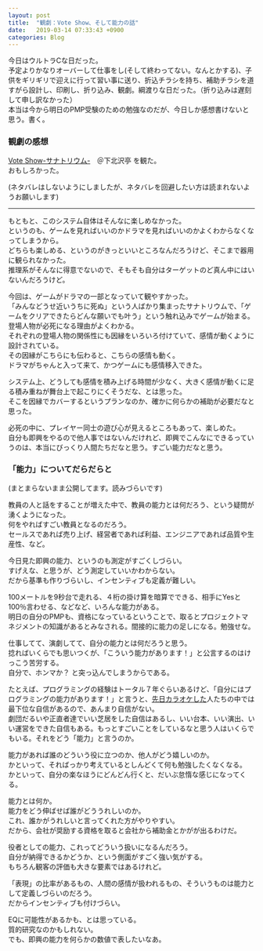 ```yaml
---
layout: post
title:  "観劇：Vote Show、そして能力の話"
date:   2019-03-14 07:33:43 +0900
categories: Blog
---
```


今日はウルトラCな日だった。  
予定よりかなりオーバーして仕事をし(そして終わってない。なんとかする)、子供をギリギリで迎えに行って習い事に送り、折込チラシを持ち、補助チラシを道すがら設計し、印刷し、折り込み、観劇。綱渡りな日だった。（折り込みは遅刻して申し訳なかった）  
本当は今から明日のPMP受験のための勉強なのだが、今日しか感想書けないと思う。書く。

### 観劇の感想

[Vote Show-サナトリウム-](https://plafovote.amebaownd.com/)　＠下北沢亭 を観た。  
おもしろかった。



(ネタバレはしないようにしましたが、ネタバレを回避したい方は読まれないようお願いします)


----


もともと、このシステム自体はそんなに楽しめなかった。  
というのも、ゲームを見ればいいのかドラマを見ればいいのかよくわからなくなってしまうから。  
どちらも楽しめる、というのがきっといいところなんだろうけど、そこまで器用に観られなかった。  
推理系がそんなに得意でないので、そもそも自分はターゲットのど真ん中にはいないんだろうけど。

今回は、ゲームがドラマの一部となっていて観やすかった。  
「みんなどうせ近いうちに死ぬ」という人ばかり集まったサナトリウムで、「ゲームをクリアできたらどんな願いでも叶う」という触れ込みでゲームが始まる。  
登場人物が必死になる理由がよくわかる。  
それぞれの登場人物の関係性にも因縁をいろいろ付けていて、感情が動くように設計されている。  
その因縁がこちらにも伝わると、こちらの感情も動く。  
ドラマがちゃんと入って来て、かつゲームにも感情移入できた。

システム上、どうしても感情を積み上げる時間が少なく、大きく感情が動くに足る積み重ねが舞台上で起こりにくそうだな、とは思った。  
そこを因縁でカバーするというプランなのか、確かに何らかの補助が必要だなと思った。  

必死の中に、プレイヤー同士の遊び心が見えるところもあって、楽しめた。  
自分も即興をやるので他人事ではないんだけれど、即興でこんなにできるっていうのは、本当にびっくり人間たちだなと思う。すごい能力だなと思う。

### 「能力」についてだらだらと

(まとまらないまま公開してます。読みづらいです)

教員の人と話をすることが増えた中で、教員の能力とは何だろう、という疑問が湧くようになった。  
何をやればすごい教員となるのだろう。  
セールスであれば売り上げ、経営者であれば利益、エンジニアであれば品質や生産性、など。

今日見た即興の能力、というのも測定がすごくしづらい。  
すげえな、と思うが、どう測定していいかわからない。  
だから基準も作りづらいし、インセンティブも定義が難しい。

100メートルを9秒台で走れる、４桁の掛け算を暗算でできる、相手にYesと100％言わせる、などなど、いろんな能力がある。  
明日の自分のPMPも、資格になっているということで、取るとプロジェクトマネジメントの知識があるとみなされる。間接的に能力の足しになる。勉強せな。

仕事してて、演劇してて、自分の能力とは何だろうと思う。  
捻ればいくらでも思いつくが、「こういう能力があります！」と公言するのはけっこう苦労する。  
自分で、ホンマか？ と突っ込んでしまうからである。

たとえば、プログラミングの経験はトータル７年ぐらいあるけど、「自分にはプログラミングの能力があります！」と言うと、[先日カラオケした](https://naoshigenakanoyaze.github.io/blog/2019/03/13/USA/)人たちの中では最下位な自信があるので、あんまり自信がない。  
劇団だるいや正直者達でいい芝居をした自信はあるし、いい台本、いい演出、いい運営をできた自信もある。もっとすごいことをしているなと思う人はいくらでもいる。それをどう「能力」と言うのか。  

能力があれば誰のどういう役に立つのか、他人がどう嬉しいのか。  
かといって、そればっかり考えているとしんどくて何も勉強したくなくなる。  
かといって、自分の楽なほうにどんどん行くと、だいぶ怠惰な感じになってくる。

能力とは何か。  
能力をどう伸ばせば誰がどううれしいのか。  
これ、誰かがうれしいと言ってくれた方がやりやすい。  
だから、会社が奨励する資格を取ると会社から補助金とかがが出るわけだ。

役者としての能力、これってどういう扱いになるんだろう。  
自分が納得できるかどうか、という側面がすごく強い気がする。  
もちろん観客の評価も大きな要素ではあるけれど。

「表現」の比率があるもの、人間の感情が扱われるもの、そういうものは能力として定義しづらいのだろう。  
だからインセンティブも付けづらい。

EQに可能性があるかも、とは思っている。  
質的研究なのかもしれない。  
でも、即興の能力を何らかの数値で表したいなあ。





